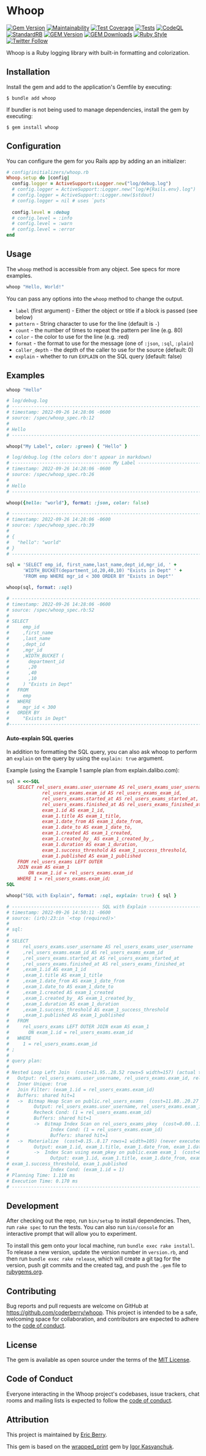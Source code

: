 # Whoop

[![Gem Version](https://badge.fury.io/rb/whoop.svg)](https://badge.fury.io/rb/whoop)
[![Maintainability](https://api.codeclimate.com/v1/badges/1ffd27fe59383a4ff52b/maintainability)](https://codeclimate.com/github/coderberry/whoop/maintainability)
[![Test Coverage](https://api.codeclimate.com/v1/badges/1ffd27fe59383a4ff52b/test_coverage)](https://codeclimate.com/github/coderberry/whoop/test_coverage)
[![Tests](https://github.com/coderberry/whoop/actions/workflows/tests.yml/badge.svg)](https://github.com/coderberry/whoop/actions/workflows/tests.yml)
[![CodeQL](https://github.com/coderberry/whoop/actions/workflows/codeql-analysis.yml/badge.svg)](https://github.com/coderberry/whoop/actions/workflows/codeql-analysis.yml)
[![StandardRB](https://github.com/coderberry/whoop/actions/workflows/standardrb.yml/badge.svg)](https://github.com/coderberry/whoop/actions/workflows/standardrb.yml)
[![GEM Version](https://img.shields.io/gem/v/whoop?color=168AFE&include_prereleases&logo=ruby&logoColor=FE1616)](https://rubygems.org/gems/whoop)
[![GEM Downloads](https://img.shields.io/gem/dt/whoop?color=168AFE&logo=ruby&logoColor=FE1616)](https://rubygems.org/gems/whoop)
[![Ruby Style](https://img.shields.io/badge/style-standard-168AFE?logo=ruby&logoColor=FE1616)](https://github.com/testdouble/standard)
[![Twitter Follow](https://img.shields.io/twitter/follow/coderberry?logo=twitter&style=social)](https://twitter.com/coderberry)

Whoop is a Ruby logging library with built-in formatting and colorization.

## Installation

Install the gem and add to the application's Gemfile by executing:

    $ bundle add whoop

If bundler is not being used to manage dependencies, install the gem by executing:

    $ gem install whoop

## Configuration

You can configure the gem for you Rails app by adding an an initializer:

```ruby
# config/initializers/whoop.rb
Whoop.setup do |config|
  config.logger = ActiveSupport::Logger.new("log/debug.log")
  # config.logger = ActiveSupport::Logger.new("log/#{Rails.env}.log")
  # config.logger = ActiveSupport::Logger.new($stdout)
  # config.logger = nil # uses `puts`
  
  config.level = :debug
  # config.level = :info
  # config.level = :warn
  # config.level = :error
end
```

## Usage

The `whoop` method is accessible from any object. See specs for more examples.

```ruby
whoop "Hello, World!"
```

You can pass any options into the `whoop` method to change the output.

- `label` (first argument) - Either the object or title if a block is passed (see below)
- `pattern` - String character to use for the line (default is `-`)
- `count` - the number of times to repeat the pattern per line (e.g. 80)
- `color` - the color to use for the line (e.g. :red)
- `format` - the format to use for the message (one of `:json`, `:sql`, `:plain`)
- `caller_depth` - the depth of the caller to use for the source (default: 0)
- `explain` - whether to run `EXPLAIN` on the SQL query (default: false)

## Examples

```ruby
whoop "Hello"

# log/debug.log
# --------------------------------------------------------------------------------
# timestamp: 2022-09-26 14:28:06 -0600
# source: /spec/whoop_spec.rb:12
#
# Hello
# --------------------------------------------------------------------------------
```

```ruby
whoop("My Label", color: :green) { "Hello" }

# log/debug.log (the colors don't appear in markdown)
# ------------------------------------ My Label ------------------------------------
# timestamp: 2022-09-26 14:28:06 -0600
# source: /spec/whoop_spec.rb:26
# 
# Hello
# --------------------------------------------------------------------------------
```

```ruby
whoop({hello: "world"}, format: :json, color: false)

# --------------------------------------------------------------------------------
# timestamp: 2022-09-26 14:28:06 -0600
# source: /spec/whoop_spec.rb:39
# 
# {
#   "hello": "world"
# }
# --------------------------------------------------------------------------------
```

```ruby
sql = 'SELECT emp_id, first_name,last_name,dept_id,mgr_id, ' +
      'WIDTH_BUCKET(department_id,20,40,10) "Exists in Dept" ' +
      'FROM emp WHERE mgr_id < 300 ORDER BY "Exists in Dept"'

whoop(sql, format: :sql)

# --------------------------------------------------------------------------------
# timestamp: 2022-09-26 14:28:06 -0600
# source: /spec/whoop_spec.rb:52
# 
# SELECT
#     emp_id
#     ,first_name
#     ,last_name
#     ,dept_id
#     ,mgr_id
#     ,WIDTH_BUCKET (
#       department_id
#       ,20
#       ,40
#       ,10
#     ) "Exists in Dept"
#   FROM
#     emp
#   WHERE
#     mgr_id < 300
#   ORDER BY
#     "Exists in Dept"
#--------------------------------------------------------------------------------
```

#### Auto-explain SQL queries

In addition to formatting the SQL query, you can also ask whoop to perform an
`explain` on the query by using the `explain: true` argument.

Example (using the Example 1 sample plan from explain.dalibo.com):

```ruby
sql = <<~SQL
    SELECT rel_users_exams.user_username AS rel_users_exams_user_username,
             rel_users_exams.exam_id AS rel_users_exams_exam_id,
             rel_users_exams.started_at AS rel_users_exams_started_at,
             rel_users_exams.finished_at AS rel_users_exams_finished_at,
             exam_1.id AS exam_1_id,
             exam_1.title AS exam_1_title,
             exam_1.date_from AS exam_1_date_from,
             exam_1.date_to AS exam_1_date_to,
             exam_1.created AS exam_1_created,
             exam_1.created_by_ AS exam_1_created_by_,
             exam_1.duration AS exam_1_duration,
             exam_1.success_threshold AS exam_1_success_threshold,
             exam_1.published AS exam_1_published
    FROM rel_users_exams LEFT OUTER
    JOIN exam AS exam_1
        ON exam_1.id = rel_users_exams.exam_id
    WHERE 1 = rel_users_exams.exam_id;
SQL

whoop("SQL with Explain", format: :sql, explain: true) { sql }

# -------------------------------- SQL with Explain --------------------------------
# timestamp: 2022-09-26 14:50:11 -0600
# source: (irb):23:in `<top (required)>'
#
# sql:
#
# SELECT
#     rel_users_exams.user_username AS rel_users_exams_user_username
#     ,rel_users_exams.exam_id AS rel_users_exams_exam_id
#     ,rel_users_exams.started_at AS rel_users_exams_started_at
#     ,rel_users_exams.finished_at AS rel_users_exams_finished_at
#     ,exam_1.id AS exam_1_id
#     ,exam_1.title AS exam_1_title
#     ,exam_1.date_from AS exam_1_date_from
#     ,exam_1.date_to AS exam_1_date_to
#     ,exam_1.created AS exam_1_created
#     ,exam_1.created_by_ AS exam_1_created_by_
#     ,exam_1.duration AS exam_1_duration
#     ,exam_1.success_threshold AS exam_1_success_threshold
#     ,exam_1.published AS exam_1_published
#   FROM
#     rel_users_exams LEFT OUTER JOIN exam AS exam_1
#       ON exam_1.id = rel_users_exams.exam_id
#   WHERE
#     1 = rel_users_exams.exam_id
# ;
# 
# query plan:
#
# Nested Loop Left Join  (cost=11.95..28.52 rows=5 width=157) (actual time=0.010..0.010 rows=0 loops=1)
#   Output: rel_users_exams.user_username, rel_users_exams.exam_id, rel_users_exams.started_at, rel_users_exams.finished_at, exam_1.id, exam_1.title, exam_1.date_from, exam_1.date_to, exam_1.created, exam_1.created_by_, exam_1.duration, exam_1.success_threshold, exam_1.published
#   Inner Unique: true
#   Join Filter: (exam_1.id = rel_users_exams.exam_id)
#   Buffers: shared hit=1
#   ->  Bitmap Heap Scan on public.rel_users_exams  (cost=11.80..20.27 rows=5 width=52) (actual time=0.009..0.009 rows=0 loops=1)
#         Output: rel_users_exams.user_username, rel_users_exams.exam_id, rel_users_exams.started_at, rel_users_exams.finished_at
#         Recheck Cond: (1 = rel_users_exams.exam_id)
#         Buffers: shared hit=1
#         ->  Bitmap Index Scan on rel_users_exams_pkey  (cost=0.00..11.80 rows=5 width=0) (actual time=0.005..0.005 rows=0 loops=1)
#               Index Cond: (1 = rel_users_exams.exam_id)
#               Buffers: shared hit=1
#   ->  Materialize  (cost=0.15..8.17 rows=1 width=105) (never executed)
#         Output: exam_1.id, exam_1.title, exam_1.date_from, exam_1.date_to, exam_1.created, exam_1.created_by_, exam_1.duration, exam_1.success_threshold, exam_1.published
#         ->  Index Scan using exam_pkey on public.exam exam_1  (cost=0.15..8.17 rows=1 width=105) (never executed)
#               Output: exam_1.id, exam_1.title, exam_1.date_from, exam_1.date_to, exam_1.created, exam_1.created_by_, exam_1.duration, 
# exam_1.success_threshold, exam_1.published
#               Index Cond: (exam_1.id = 1)
# Planning Time: 1.110 ms
# Execution Time: 0.170 ms
# --------------------------------------------------------------------------------
```


## Development

After checking out the repo, run `bin/setup` to install dependencies. Then, run `rake spec` to run the tests. You can also run `bin/console` for an interactive prompt that will allow you to experiment.

To install this gem onto your local machine, run `bundle exec rake install`. To release a new version, update the version number in `version.rb`, and then run `bundle exec rake release`, which will create a git tag for the version, push git commits and the created tag, and push the `.gem` file to [rubygems.org](https://rubygems.org).

## Contributing

Bug reports and pull requests are welcome on GitHub at https://github.com/coderberry/whoop. This project is intended to be a safe, welcoming space for collaboration, and contributors are expected to adhere to the [code of conduct](https://github.com/coderberry/whoop/blob/main/CODE_OF_CONDUCT.md).

## License

The gem is available as open source under the terms of the [MIT License](https://opensource.org/licenses/MIT).

## Code of Conduct

Everyone interacting in the Whoop project's codebases, issue trackers, chat rooms and mailing lists is expected to follow the [code of conduct](https://github.com/coderberry/whoop/blob/main/CODE_OF_CONDUCT.md).

## Attribution

This project is maintained by [Eric Berry](https://linktr.ee/coderberry).

This gem is based on the [wrapped_print](https://github.com/igorkasyanchuk/wrapped_print) gem by [Igor Kasyanchuk](https://www.railsjazz.com/).
